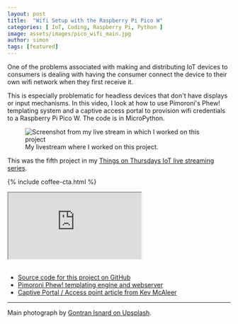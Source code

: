 ```yaml
---
layout: post
title:  "Wifi Setup with the Raspberry Pi Pico W"
categories: [ IoT, Coding, Raspberry Pi, Python ]
image: assets/images/pico_wifi_main.jpg
author: simon
tags: [featured]
---
```

One of the problems associated with making and distributing IoT devices to consumers is dealing with having the consumer connect the device to their own wifi network when they first receive it. 

This is especially problematic for headless devices that don't have displays or input mechanisms.  In this video, I look at how to use Pimoroni's Phew! templating system and a captive access portal to provision wifi credentials to a Raspberry Pi Pico W.  The code is in MicroPython.

<figure class="figure">
  <img src="{{ site.baseurl }}/assets/images/pico_wifi_livestream.png" class="figure-img img-fluid" alt="Screenshot from my live stream in which I worked on this project">
  <figcaption class="figure-caption text-center">My livestream where I worked on this project.</figcaption>
</figure>

This was the fifth project in my [Things on Thursdays IoT live streaming series](/things-on-thursdays-livestreams/).  

{% include coffee-cta.html %}

<div class="embed-responsive embed-responsive-16by9">
  <iframe class="embed-responsive-item" src="https://www.youtube.com/embed/Gzp9nLkqadg?start=33" allowfullscreen></iframe>
</div><br/>

* [Source code for this project on GitHub](https://github.com/simonprickett/phewap)
* [Pimoroni Phew! templating engine and webserver](https://github.com/pimoroni/phew)
* [Captive Portal / Access point article from Kev McAleer](https://www.kevsrobots.com/blog/phew-access-point.html)

--- 
Main photograph by [Gontran Isnard on Upsplash](https://unsplash.com/photos/3-fuFf4gPNY).
